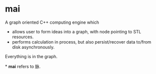 # mai

A graph oriented C++ computing engine which
* allows user to form ideas into a graph, with node pointing to STL resources.
* performs calculation in process, but also persist/recover data to/from disk asynchronously.

Everything is in the graph.

\* **mai** refers to 脉. 

